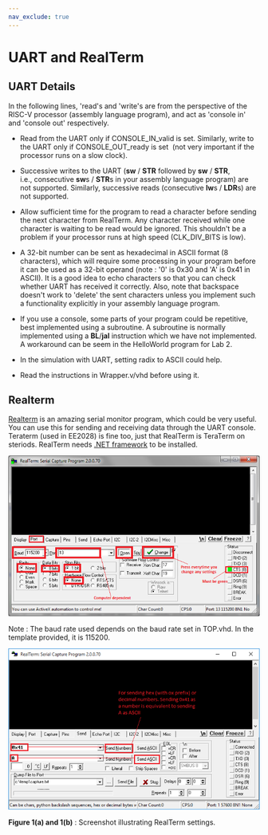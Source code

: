 ```yaml
---
nav_exclude: true
---
```

# UART and RealTerm

## UART Details

In the following lines, 'read's and 'write's are from the perspective of the RISC-V processor (assembly language program), and act as 'console in' and 'console out' respectively.

*   Read from the UART only if CONSOLE\_IN\_valid is set. Similarly, write to the UART only if CONSOLE\_OUT\_ready is set  (not very important if the processor runs on a slow clock).
*   Successive writes to the UART (**sw** / **STR** followed by **sw** / **STR**, i.e., consecutive **sw**s / **STR**s in your assembly language program) are not supported. Similarly, successive reads (consecutive **lw**s / **LDR**s) are not supported.
*   Allow sufficient time for the program to read a character before sending the next character from RealTerm. Any character received while one character is waiting to be read would be ignored. This shouldn't be a problem if your processor runs at high speed (CLK\_DIV\_BITS is low).
    
*   A 32-bit number can be sent as hexadecimal in ASCII format (8 characters), which will require some processing in your program before it can be used as a 32-bit operand (note : '0' is 0x30 and 'A' is 0x41 in ASCII). It is a good idea to echo characters so that you can check whether UART has received it correctly. Also, note that backspace doesn't work to 'delete' the sent characters unless you implement such a functionality explicitly in your assembly language program. 
    
*   If you use a console, some parts of your program could be repetitive, best implemented using a subroutine. A subroutine is normally implemented using a **BL**/**jal** instruction which we have not implemented. A workaround can be seem in the HelloWorld program for Lab 2.
    
*   In the simulation with UART, setting radix to ASCII could help.
*   Read the instructions in Wrapper.v/vhd before using it.

## Realterm

[Realterm](https://canvas.nus.edu.sg/courses/62251/files/folder/Lab%20Resources?preview=4733363) is an amazing serial monitor program, which could be very useful. You can use this for sending and receiving data through the UART console. Teraterm (used in EE2028) is fine too, just that RealTerm is TeraTerm on steriods. RealTerm needs [.NET framework](https://canvas.nus.edu.sg/courses/62251/files/folder/Lab%20Resources?preview=4733365) to be installed.

![](realterm_setting1.png)

Note : The baud rate used depends on the baud rate set in TOP.vhd. In the template provided, it is 115200.

![](realterm_setting2.png)

**Figure 1(a) and 1(b)** : Screenshot illustrating RealTerm settings.
